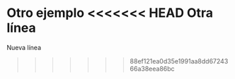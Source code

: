 Otro ejemplo
<<<<<<< HEAD
Otra línea
=======
Nueva línea
>>>>>>> 88ef121ea0d35e1991aa8dd6724366a38eea86bc
